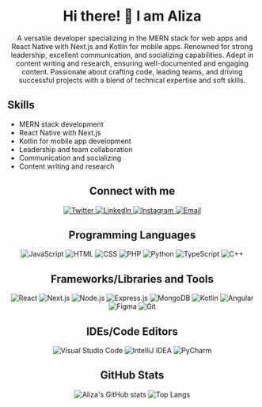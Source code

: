 <h1 align="center">Hi there! 👋 I am Aliza</h1>

<p align="center">
 A versatile developer specializing in the MERN stack for web apps and React Native with Next.js and Kotlin for mobile apps. Renowned for strong leadership, excellent communication, and socializing capabilities. Adept in content writing and research, ensuring well-documented and engaging content. Passionate about crafting code, leading teams, and driving successful projects with a blend of technical expertise and soft skills.
</p>

## Skills

- MERN stack development
- React Native with Next.js
- Kotlin for mobile app development
- Leadership and team collaboration
- Communication and socializing
- Content writing and research

<h2 align="center">Connect with me</h2>

<p align="center">
  <a href="https://twitter.com/ofsyedbloodline">
    <img src="https://img.shields.io/badge/Twitter-%231DA1F2.svg?logo=Twitter&logoColor=white" alt="Twitter">
  </a>
  <a href="https://www.linkedin.com/in/alizatahir">
    <img src="https://img.shields.io/badge/LinkedIn-%230077B5.svg?logo=linkedin&logoColor=white" alt="LinkedIn">
  </a>
  <a href="https://www.instagram.com/snapliz_?igshid=MTZzNXVmYTFxYWplNg==">
    <img src="https://img.shields.io/badge/Instagram-%23E4405F.svg?logo=instagram&logoColor=white" alt="Instagram">
  </a>
  <a href="mailto:syedaalizazahra19@gmail.com">
    <img src="https://img.shields.io/badge/Email-D14836?logo=gmail&logoColor=white" alt="Email">
  </a>
</p>

<h2 align="center">Programming Languages</h2>

<p align="center">
  <img src="https://img.shields.io/badge/JavaScript-%23F7DF1E.svg?logo=javascript&logoColor=black" alt="JavaScript">
  <img src="https://img.shields.io/badge/HTML-%23E34F26.svg?logo=html5&logoColor=white" alt="HTML">
  <img src="https://img.shields.io/badge/CSS-%231572B6.svg?logo=css3&logoColor=white" alt="CSS">
  <img src="https://img.shields.io/badge/PHP-%23777BB4.svg?logo=php&logoColor=white" alt="PHP">
  <img src="https://img.shields.io/badge/Python-%233776AB.svg?logo=python&logoColor=white" alt="Python">
  <img src="https://img.shields.io/badge/TypeScript-%23007ACC.svg?logo=typescript&logoColor=white" alt="TypeScript">
  <img src="https://img.shields.io/badge/C++-%2300599C.svg?logo=c%2B%2B&logoColor=white" alt="C++">
</p>

<h2 align="center">Frameworks/Libraries and Tools</h2>

<p align="center">
  <img src="https://img.shields.io/badge/React-%2320232a.svg?logo=react&logoColor=%2361DAFB" alt="React">
  <img src="https://img.shields.io/badge/Next.js-%23000000.svg?logo=nextdotjs&logoColor=white" alt="Next.js">
  <img src="https://img.shields.io/badge/Node.js-%2343853D.svg?logo=node.js&logoColor=white" alt="Node.js">
  <img src="https://img.shields.io/badge/Express.js-%23404d59.svg?logo=express&logoColor=%2361DAFB" alt="Express.js">
  <img src="https://img.shields.io/badge/MongoDB-%2347A248.svg?logo=mongodb&logoColor=white" alt="MongoDB">
  <img src="https://img.shields.io/badge/Kotlin-%230095D5.svg?logo=kotlin&logoColor=white" alt="Kotlin">
  <img src="https://img.shields.io/badge/Angular-%23DD0031.svg?logo=angular&logoColor=white" alt="Angular">
  <img src="https://img.shields.io/badge/Figma-%23F24E1E.svg?logo=figma&logoColor=white" alt="Figma">
  <img src="https://img.shields.io/badge/Git-%23F05033.svg?logo=git&logoColor=white" alt="Git">
</p>

<h2 align="center">IDEs/Code Editors</h2>

<p align="center">
  <img src="https://img.shields.io/badge/Visual_Studio_Code-%23007ACC.svg?logo=visual%20studio%20code&logoColor=white" alt="Visual Studio Code">
  <img src="https://img.shields.io/badge/IntelliJ_IDEA-%23000000.svg?logo=intellij%20idea&logoColor=white" alt="IntelliJ IDEA">
  <img src="https://img.shields.io/badge/PyCharm-%23000000.svg?logo=pycharm&logoColor=white" alt="PyCharm">
</p>

<h2 align="center">GitHub Stats</h2>
<p align="center">
  <img src="https://github-readme-stats.vercel.app/api?username=cipherCraftDev&show_icons=true&theme=dark" alt="Aliza's GitHub stats">
  <img src="https://github-readme-stats.vercel.app/api/top-langs/?username=cipherCraftDev&layout=compact&theme=dark" alt="Top Langs">
</p>
